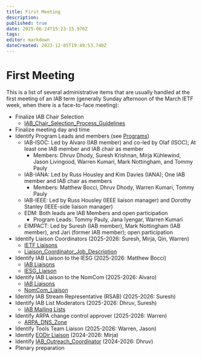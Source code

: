 ```yaml
---
title: First Meeting
description: 
published: true
date: 2025-06-24T15:23:15.976Z
tags: 
editor: markdown
dateCreated: 2023-12-05T19:49:53.740Z
---
```


# First Meeting
This is a list of several administrative items that are usually handled at the first meeting of an IAB term (generally Sunday afternoon of the March IETF week, when there is a face-to-face meeting):

- Finalize IAB Chair Selection
  - [IAB_Chair_Selection_Process_Guidelines](/group/iab/IAB_Chair_Selection_Process_Guidelines)
- Finalize meeting day and time
- Identify Program Leads and members (see [Programs](https://www.iab.org/activities/programs/))
  - IAB-ISOC: Led by Alvaro (IAB member) and co-led by Olaf (ISOC); At least one IAB member and IAB chair as member
    -  Members: Dhruv Dhody, Suresh Krishnan, Mirja Kühlewind, Jason Livingood, Warren Kumari, Mark Nottingham, and Tommy Pauly
  - IAB-IANA: Led  by Russ Housley and Kim Davies (IANA); One IAB member and IAB chair as members
    - Members: Matthew Bocci, Dhruv Dhody, Warren Kumari, Tommy Pauly
  - IAB-IEEE: Led by Russ Housley (IEEE liaison manager) and Dorothy Stanley (IEEE-side liaison manager)
  - EDM: Both leads are IAB Members and open participation
     - Program Leads: Tommy Pauly, Jana Iyengar, Warren Kumari
  - EIMPACT: Led by Suresh (IAB member), Mark Nottingham (IAB member), and Jari (former IAB member); open participation
- Identify Liaison Coordinators (2025-2026: Suresh, Mirja, Qin, Warren)
  - [IETF Liaisons](https://www.ietf.org/about/liaisons/)
  - [Liaison_Coordinator_Job_Description](/group/iab/Liaison_Coordinator_Job_Description)
- Identify IAB Liaison to the IESG (2025-2026: Matthew Bocci)
  - [IAB Liaisons](https://www.iab.org/liaisons/)
  - [IESG_Liaison](/group/iab/IESG_Liaison)
- Identify IAB Liaison to the NomCom (2025-2026: Alvaro)
  - [IAB Liaisons](https://www.iab.org/liaisons/)
  - [NomCom_Liaison](/group/iab/NomCom_Liaison)
- Identify IAB Stream Representative (RSAB) (2025-2026: Suresh)
- Identify IAB List Moderators (2025-2026: Dhruv, Suresh)
  - [IAB Mailing Lists](https://www.iab.org/iab-mailing-lists/)
- Identify ARPA change control approver (2025-2026: Warren)
  - [ARPA_DNS_Zone](/group/iab/ARPA_DNS_Zone)
- Identify Tools Team Liaison (2025-2026: Warren, Jason)
- Identify [EODir Liaison](/group/iab/EODIR_Liaison) (2024-2026: Mirja)
- Identify [IAB_Outreach_Coordinator](/group/iab/IAB_Outreach_Coordinator) (2024-2026: Dhruv)
- Plenary preparation


